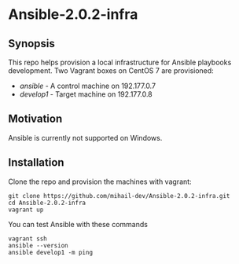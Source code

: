 # Ansible-2.0.2-infra

## Synopsis

This repo helps provision a local infrastructure for Ansible playbooks development. Two Vagrant boxes on CentOS 7 are provisioned:
 - *ansible* - A control machine on 192.177.0.7
 - *develop1* - Target machine on 192.177.0.8

## Motivation

Ansible is currently not supported on Windows. 

## Installation

Clone the repo and provision the machines with vagrant:
```
git clone https://github.com/mihail-dev/Ansible-2.0.2-infra.git
cd Ansible-2.0.2-infra
vagrant up
```
You can test Ansible with these commands
```
vagrant ssh
ansible --version
ansible develop1 -m ping
```
